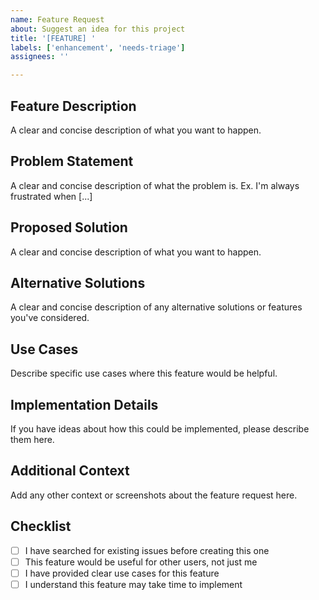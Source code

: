 ```yaml
---
name: Feature Request
about: Suggest an idea for this project
title: '[FEATURE] '
labels: ['enhancement', 'needs-triage']
assignees: ''

---
```


## Feature Description
A clear and concise description of what you want to happen.

## Problem Statement
A clear and concise description of what the problem is. Ex. I'm always frustrated when [...]

## Proposed Solution
A clear and concise description of what you want to happen.

## Alternative Solutions
A clear and concise description of any alternative solutions or features you've considered.

## Use Cases
Describe specific use cases where this feature would be helpful.

## Implementation Details
If you have ideas about how this could be implemented, please describe them here.

## Additional Context
Add any other context or screenshots about the feature request here.

## Checklist
- [ ] I have searched for existing issues before creating this one
- [ ] This feature would be useful for other users, not just me
- [ ] I have provided clear use cases for this feature
- [ ] I understand this feature may take time to implement 